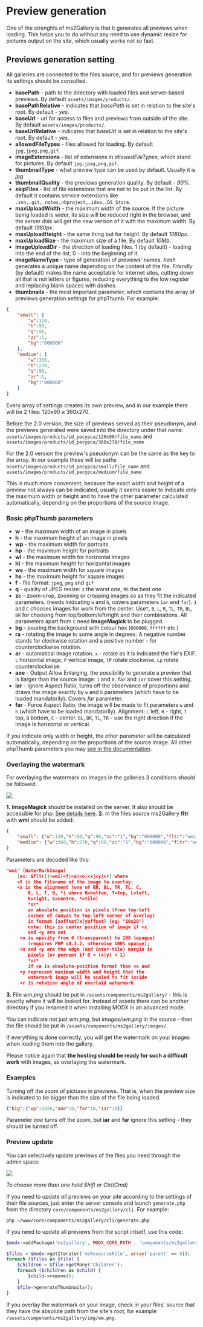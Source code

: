 # Preview generation

One of the strenghts of ms2Gallery is that it generates all previews when loading.
This helps you to do without any need to use dynamic resize for pictures output on the site, which usually works not so fast.

## Previews generation setting

All galleries are connected to the files source, and for previews generation its settings should be consulted.

* **basePath** - path to the directory with loaded files and server-based previews. By default `assets/images/products/`.
* **basePathRelative** - indicates that *basePath* is set in relation to the site's root. By default - *yes*.
* **baseUrl** - url for access to files and previews from outside of the site. By default `assets/images/products/`.
* **baseUrlRelative** - indicates that *baseUrl* is set in relation to the site's root. By default - *yes*.
* **allowedFileTypes** - files allowed for loading. By default `jpg,jpeg,png,gif`.
* **imageExtensions** - list of extensions in *allowedFileTypes*, which stand for pictures. By default `jpg,jpeg,png,gif`.
* **thumbnailType** - what preview type can be used by default. Usually it is *jpg*.
* **thumbnailQuality** - the previews generation quality. By default - *90%*.
* **skipFiles** - list of file extensions that are not to be put in the list. By default it contains service extensions like `.svn,.git,_notes,nbproject,.idea,.DS_Store`.
* **maxUploadWidth** - the maximum width of the source. If the picture being loaded is wider, its size will be reduced right in the browser, and the server disk will get the new version of it with the maximum width. By default *1980px*.
* **maxUploadHeight** - the same thing but for height. By default *1080px*.
* **maxUploadSize** - the maximum size of a file. By default *10Mb*.
* **imageUploadDir** - the direction of loading files. 1 (by default) - loading into the end of the list, 0 - into the beginning of it.
* **imageNameType** - type of generation of previews' names. *hash* generates a unique name depending on the content of the file.
*Friendly* (by default) makes the name acceptable for internet sites, cutting down all that is not letters or figures, reducing everything to the low register and replacing blank spaces with dashes.
* **thumbnails** - the most important parameter, which contains the array of previews generation settings for phpThumb. For example:

```json
{
    "small": {
        "w":120,
        "h":90,
        "q":90,
        "zc":1,
        "bg":"000000"
    },
    "medium": {
        "w":360,
        "h":270,
        "q":90,
        "zc":1,
        "bg":"000000"
    }
}
```

Every array of settings creates its own preview, and in our example there will be 2 files: 120x90 и 360x270.

Before the 2.0 version, the size of previews served as their pseudonym, and the previews generated were saved into the directory under that name: `assets/images/products/id_ресурса/120x90/file_name` and `assets/images/products/id_ресурса/360x270/file_name`

For the 2.0 version the preview's pseudonym can be the same as the key to the array. In our example these will be paths `assets/images/products/id_ресурса/small/file_name` and `assets/images/products/id_ресурса/medium/file_name`

This is much more convenient, because the exact width and height of a preview not always can be indicated, usually it seems easier to indicate only the maximum width or height and to have the other parameter calculated automatically, depending on the proportions of the source image.

### Basic phpThumb parameters

* **w** - the maximum width of an image in pixels
* **h** - the maximum height of an image in pixels
* **wp** - the maximum width for portraits
* **hp** - the maximum height for portraits
* **wl** - the maximum width for horizontal images
* **hl** - the maximum height for horizontal images
* **ws** - the maximum width for square images
* **hs** - the maximum height for square images
* **f** - file format: `jpeg`, `png` and `gif`
* **q** - quality of JPEG resize: `1` the worst one, `95` the best one
* **zc** - zoom-crop, zooming or cropping images so as they fit the indicated parameters.
  (needs inidcating `w` and `h`, covers parameters `iar` and `far`).
  `1` and `C` chooses images for work from the center.
  Use`T`, `B`, `L`, `R`, `TL`, `TR`, `BL`, `BR` for choosing from top/bottom/left/right and their combinations.
  All parameters apart from `C` need **ImageMagick** to be plugged.
* **bg** - pouring the background with colour hex (`000000`, `ffffff` etc.)
* **ra** - rotating the image to some angle in degrees. A negative number stands for clockwise rotation and a positive number - for counterclockwise rotation.
* **ar** - automatical image rotation. `x` - rotate as it is indicated the file's EXIF.
  `L` horizontal image, `P` vertical image,
  `lP` rotate clockwise, `Lp` rotate counterclockwise.
* **aoe** - Output Allow Enlarging, the possibility to generate a preview that is liarger than the source image: `1` and `0`.
  `far` and `iar` cover this setting.
* **iar** - Ignore Aspect Ratio, turns off the observance of proportions and draws the image exactly by `w` and `h` parameters
(which have to be loaded mandatorily). Covers *far* parameter.
* **far** - Force Aspect Ratio, the image will be made to fit parameters `w` and `h` (which have to be loaded mandatorily).
  Alignment: `L` left, `R` - right, `T` top, `B` bottom, `C` - center.
  `BL`, `BR`, `TL`, `TR` - use the right direction if the image is horizontal or vertical.

If you indicate only width or height, the other parameter will be calculated automatically, depending on the proportions of the source image.
All other phpThumb parameters you may [see in the documentation][1].

### Overlaying the watermark

For overlaying the watermark on images in the galleries 3 conditions should be followed.

[![](https://file.modx.pro/files/6/c/1/6c18561f4383506c2bfef7a497858841s.jpg)](https://file.modx.pro/files/6/c/1/6c18561f4383506c2bfef7a497858841.png)

**1.** **ImageMagick** should be installed on the server. It also should be accessible for php. [See details here][2].
**2.** In the files source ms2Gallery **fltr** with **wmi** should be added:

  ```json
  {
      "small": {"w":120,"h":90,"q":90,"zc":"1","bg":"000000","fltr":"wmi|wm.png|BR|80"},
      "medium": {"w":360,"h":270,"q":90,"zc":"1","bg":"000000","fltr":"wmi|wm.png|BR|80"}
  }
```

Parameters are decoded like this:

```json
"wmi" (WaterMarkImage)
    [ex: &fltr[]=wmi|<f|<a|<o|<x|<y|<r] where
    <f is the filename of the image to overlay;
    <a is the alignment (one of BR, BL, TR, TL, C,
        R, L, T, B, *) where B=bottom, T=top, L=left,
        R=right, C=centre, *=tile)
        *or*
        an absolute position in pixels (from top-left
        corner of canvas to top-left corner of overlay)
        in format {xoffset}x{yoffset} (eg: "10x20")
        note: this is center position of image if <x
        and <y are set
     <o is opacity from 0 (transparent) to 100 (opaque)
        (requires PHP v4.3.2, otherwise 100% opaque);
     <x and <y are the edge (and inter-tile) margin in
        pixels (or percent if 0 < (x|y) < 1)
        *or*
        if <a is absolute-position format then <x and
     <y represent maximum width and height that the
        watermark image will be scaled to fit inside
     <r is rotation angle of overlaid watermark
```

**3.** File *wm.png* should be put in `/assets/components/ms2gallery/` - this is exactly where it will be looked for.
Instead of assets there can be another directory if you renamed it when installing MODX in an advanced mode.

You can indicate not just *wm.png*, but *images/wm.png* in the source - then the file should be put in
`/assets/components/ms2gallery/images/`.

If everything is done correctly, you will get the watermark on your images when loading them into the gallery.

Please notice again that **the hosting should be ready for such a difficult work** with images,
as overlaying the watermark.

### Examples

Turning off the zoom of pictures in previews. That is, when the preview size is indicated to be bigger than the size of the file being loaded.

```json
{"big":{"wp":1920,"aoe":0,"far":0,"iar":0}}

```

Parameter *aoe* turns off the zoom, but **iar** and **far** ignore this setting - they should be turned off.

### Preview update

You can selectively update previews of the files you need through the admin space:

[![](https://file.modx.pro/files/7/0/f/70fdb87589c0ccf0e2a4131cdbcdce11s.jpg)](https://file.modx.pro/files/7/0/f/70fdb87589c0ccf0e2a4131cdbcdce11.png)

*To choose more than one hold Shift or Ctrl(Cmd)*

If you need to update *all* previews on your site according to the settings of their file sources, just enter the server console and launch `generate.php` from the directory `core/components/ms2gallery/cli`. For example:

```shell
php ~/www/core/components/ms2gallery/cli/generate.php
```

If you need to update all previews from the script intself, use this code:

```php
$modx->addPackage('ms2gallery', MODX_CORE_PATH . 'components/ms2gallery/model/');

$files = $modx->getIterator('msResourceFile', array('parent' => 0));
foreach ($files as $file) {
    $children = $file->getMany('Children');
    foreach ($children as $child) {
        $child->remove();
    }
    $file->generateThumbnails();
}
```

If you overlay the watermark on your image, check in your files' source that they have the absolute path from
the site's root, for example `/assets/components/ms2gallery/img/wm.png`.

[1]: http://phpthumb.sourceforge.net/demo/docs/phpthumb.readme.txt
[2]: http://modx.pro/development/619-working-with-phpthumb/
